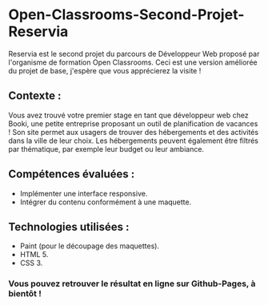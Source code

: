 # Open-Classrooms-Second-Projet-Reservia

Reservia est le second projet du parcours de Développeur Web proposé par l'organisme de formation Open Classrooms. Ceci est une version améliorée du projet de base, j'espère que vous apprécierez la visite !

## Contexte :

Vous avez trouvé votre premier stage en tant que développeur web chez Booki, une petite entreprise proposant un outil de planification de vacances ! Son site permet aux usagers de trouver des hébergements et des activités dans la ville de leur choix. Les hébergements peuvent également être filtrés par thématique, par exemple leur budget ou leur ambiance.

## Compétences évaluées :

- Implémenter une interface responsive.
- Intégrer du contenu conformément à une maquette.

## Technologies utilisées :

- Paint (pour le découpage des maquettes).
- HTML 5.
- CSS 3. 

### Vous pouvez retrouver le résultat en ligne sur Github-Pages, à bientôt !
